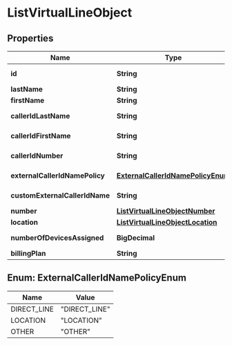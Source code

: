 

# ListVirtualLineObject


## Properties

| Name | Type | Description | Notes |
|------------ | ------------- | ------------- | -------------|
|**id** | **String** | A unique identifier for the virtual line. |  |
|**lastName** | **String** | Last name for virtual line. |  |
|**firstName** | **String** | First name for virtual line. |  |
|**callerIdLastName** | **String** | &#x60;callerIdLastName&#x60; for virtual line. |  [optional] |
|**callerIdFirstName** | **String** | &#x60;callerIdFirstName&#x60; for virtual line. |  [optional] |
|**callerIdNumber** | **String** | &#x60;callerIdNumber&#x60; for virtual line. |  [optional] |
|**externalCallerIdNamePolicy** | [**ExternalCallerIdNamePolicyEnum**](#ExternalCallerIdNamePolicyEnum) | &#x60;externalCallerIdNamePolicy&#x60; for the virtual line. |  |
|**customExternalCallerIdName** | **String** | &#x60;customExternalCallerIdName&#x60; for virtual line. |  [optional] |
|**number** | [**ListVirtualLineObjectNumber**](ListVirtualLineObjectNumber.md) |  |  |
|**location** | [**ListVirtualLineObjectLocation**](ListVirtualLineObjectLocation.md) |  |  |
|**numberOfDevicesAssigned** | **BigDecimal** | Number of devices assigned to a virtual line. |  |
|**billingPlan** | **String** | Type of billing plan. |  [optional] |



## Enum: ExternalCallerIdNamePolicyEnum

| Name | Value |
|---- | -----|
| DIRECT_LINE | &quot;DIRECT_LINE&quot; |
| LOCATION | &quot;LOCATION&quot; |
| OTHER | &quot;OTHER&quot; |




